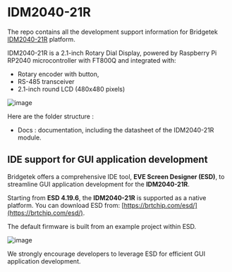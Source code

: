 # IDM2040-21R
The repo contains all the development support information for Bridgetek [IDM2040-21R](https://brtchip.com/product/idm2040-21r/) platform. 

IDM2040-21R is a 2.1-inch Rotary Dial Display, powered by Raspberry Pi RP2040 microcontroller with FT800Q and integrated with:
*  Rotary encoder with button,
*  RS-485 transceiver
*  2.1-inch round LCD (480x480 pixels)

![image](https://github.com/user-attachments/assets/391b89d9-04fe-4f70-b373-edf168cdbcd8)


Here are the folder structure :  

* Docs : documentation, including the datasheet of the IDM2040-21R module. 


## IDE support for GUI application development  

Bridgetek offers a comprehensive IDE tool, **EVE Screen Designer (ESD)**, to streamline GUI application development for the **IDM2040-21R**.  

Starting from **ESD 4.19.6**, the **IDM2040-21R** is supported as a native platform. You can download ESD from: [https://brtchip.com/esd/](https://brtchip.com/esd/).  

The default firmware is built from an example project within ESD.  

![image](https://github.com/user-attachments/assets/38e76883-d6db-4a34-840f-559dd25d96d8)

We strongly encourage developers to leverage ESD for efficient GUI application development.

